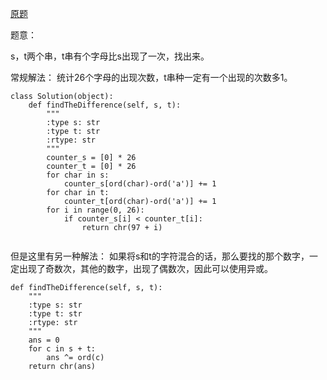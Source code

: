 [原题](https://leetcode.com/problems/find-the-difference/)

题意：

s，t两个串，t串有个字母比s出现了一次，找出来。

常规解法：
统计26个字母的出现次数，t串种一定有一个出现的次数多1。

```
class Solution(object):
    def findTheDifference(self, s, t):
        """
        :type s: str
        :type t: str
        :rtype: str
        """
        counter_s = [0] * 26
        counter_t = [0] * 26
        for char in s:
            counter_s[ord(char)-ord('a')] += 1
        for char in t:
            counter_t[ord(char)-ord('a')] += 1
        for i in range(0, 26):
            if counter_s[i] < counter_t[i]:
                return chr(97 + i)
                
```


但是这里有另一种解法：
如果将s和t的字符混合的话，那么要找的那个数字，一定出现了奇数次，其他的数字，出现了偶数次，因此可以使用异或。

```
def findTheDifference(self, s, t):
    """
    :type s: str
    :type t: str
    :rtype: str
    """
    ans = 0
    for c in s + t:
        ans ^= ord(c)
    return chr(ans)
```

